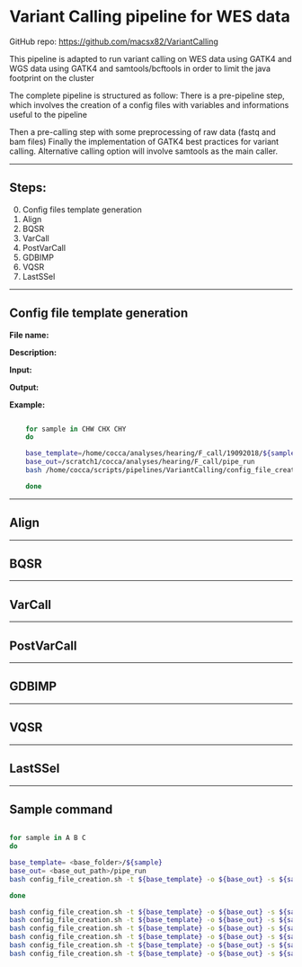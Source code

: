# Variant Calling pipeline for WES data

GitHub repo: https://github.com/macsx82/VariantCalling

This pipeline is adapted to run variant calling on WES data using GATK4 and WGS data using GATK4 and samtools/bcftools in order to limit the java footprint on the cluster

The complete pipeline is structured as follow:
There is a pre-pipeline step, which involves the creation of a config files with variables and informations useful to the pipeline

Then a pre-calling step with some preprocessing of raw data (fastq and bam files)
Finally the implementation of GATK4 best practices for variant calling.
Alternative calling option will involve samtools as the main caller.


---------------------------------------------------------------------------
## Steps:

0. Config files template generation
1. Align
2. BQSR
3. VarCall
4. PostVarCall
5. GDBIMP
6. VQSR
7. LastSSel


---------------------------------------------------------------------------
## Config file template generation

**File name:** 

**Description:**

**Input:**

**Output:**

**Example:**

```bash

    for sample in CHW CHX CHY
    do 

    base_template=/home/cocca/analyses/hearing/F_call/19092018/${sample}
    base_out=/scratch1/cocca/analyses/hearing/F_call/pipe_run
    bash /home/cocca/scripts/pipelines/VariantCalling/config_file_creation.sh -t ${base_template} -o ${base_out} -s ${sample} -v -m massimiliano.cocca@burlo.trieste.it -i /scratch1/cocca/analyses/hearing/Ferrua_call/${sample}/4.fastq_post

    done

```

---------------------------------------------------------------------------
## Align

---------------------------------------------------------------------------
## BQSR

---------------------------------------------------------------------------
## VarCall

---------------------------------------------------------------------------
## PostVarCall
---------------------------------------------------------------------------
## GDBIMP

---------------------------------------------------------------------------
## VQSR

---------------------------------------------------------------------------
## LastSSel


---------------------------------------------------------------------------
## Sample command

```bash

for sample in A B C
do 

base_template= <base_folder>/${sample}
base_out= <base_out_path>/pipe_run
bash config_file_creation.sh -t ${base_template} -o ${base_out} -s ${sample} -v -m <(email)> -i <fastq_file path>

done

bash config_file_creation.sh -t ${base_template} -o ${base_out} -s ${sample} -b -m <(email)> -i <fastq_file path>
bash config_file_creation.sh -t ${base_template} -o ${base_out} -s ${sample} -w -m <(email)> -i <fastq_file path>
bash config_file_creation.sh -t ${base_template} -o ${base_out} -s ${sample} -p -m <(email)> -i <fastq_file path>
bash config_file_creation.sh -t ${base_template} -o ${base_out} -s ${sample} -g -m <(email)> -i <fastq_file path>
bash config_file_creation.sh -t ${base_template} -o ${base_out} -s ${sample} -q -m <(email)> -i <fastq_file path>
bash config_file_creation.sh -t ${base_template} -o ${base_out} -s ${sample} -l -m <(email)> -i <fastq_file path>


```

